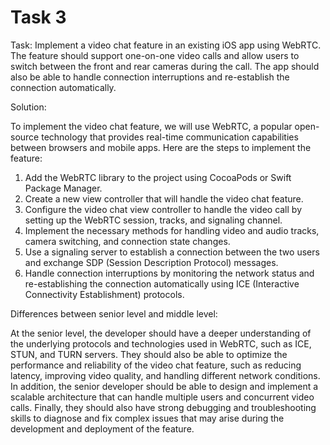 # Task 3

Task: Implement a video chat feature in an existing iOS app using WebRTC. The
feature should support one-on-one video calls and allow users to switch between
the front and rear cameras during the call. The app should also be able to
handle connection interruptions and re-establish the connection automatically.

Solution:

To implement the video chat feature, we will use WebRTC, a popular open-source
technology that provides real-time communication capabilities between browsers
and mobile apps. Here are the steps to implement the feature:

1. Add the WebRTC library to the project using CocoaPods or Swift Package
   Manager.
2. Create a new view controller that will handle the video chat feature.
3. Configure the video chat view controller to handle the video call by setting
   up the WebRTC session, tracks, and signaling channel.
4. Implement the necessary methods for handling video and audio tracks, camera
   switching, and connection state changes.
5. Use a signaling server to establish a connection between the two users and
   exchange SDP (Session Description Protocol) messages.
6. Handle connection interruptions by monitoring the network status and
   re-establishing the connection automatically using ICE (Interactive
   Connectivity Establishment) protocols.

Differences between senior level and middle level:

At the senior level, the developer should have a deeper understanding of the
underlying protocols and technologies used in WebRTC, such as ICE, STUN, and
TURN servers. They should also be able to optimize the performance and
reliability of the video chat feature, such as reducing latency, improving video
quality, and handling different network conditions. In addition, the senior
developer should be able to design and implement a scalable architecture that
can handle multiple users and concurrent video calls. Finally, they should also
have strong debugging and troubleshooting skills to diagnose and fix complex
issues that may arise during the development and deployment of the feature.

